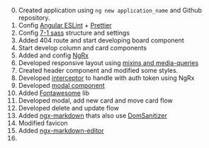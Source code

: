 0. Created application using `ng new application_name` and Github repository.
1. Config [Angular ESLint](https://github.com/angular-eslint/angular-eslint) + [Prettier](https://github.com/prettier/eslint-plugin-prettier)
2. Config [7-1 sass](https://sass-guidelin.es/#architecture) structure and settings
3. Added 404 route and start developing board component
4. Start develop column and card components
5. Added and config [NgRx](https://ngrx.io/)
6. Developed responsive layout using [mixins and media-queries](https://medium.com/geekculture/sass-media-queries-mixins-1c5e5f605704)
7. Created header component and modified some styles.
8. Developed [interceptor](https://antonyderham.me/post/angular-ngrx-auth-interceptor/) to handle with auth token using NgRx
9. Developed [modal component](https://www.w3schools.com/howto/howto_css_modals.asp)
10. Added [Fontawesome](https://github.com/FortAwesome/angular-fontawesome) lib
11. Developed modal, add new card and move card flow
12. Developed delete and update flow
13. Added [ngx-markdown](https://www.npmjs.com/package/ngx-markdown) thats also use [DomSanitizer](https://angular.io/api/platform-browser/DomSanitizer#domsanitizer)
14. Modified favicon
15. Added [ngx-markdown-editor](https://github.com/lon-yang/ngx-markdown-editor)
16. 
